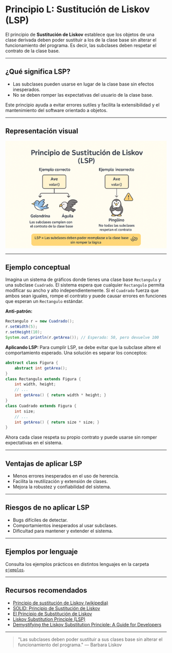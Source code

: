 # Principio L: Sustitución de Liskov (LSP)

El principio de **Sustitución de Liskov** establece que los objetos de una clase derivada deben poder sustituir a los de la clase base sin alterar el funcionamiento del programa. Es decir, las subclases deben respetar el contrato de la clase base.

---

## ¿Qué significa LSP?

- Las subclases pueden usarse en lugar de la clase base sin efectos inesperados.
- No se deben romper las expectativas del usuario de la clase base.

Este principio ayuda a evitar errores sutiles y facilita la extensibilidad y el mantenimiento del software orientado a objetos.

---

## Representación visual

![Principio de Sustitución de Liskov](../../src/solid/l/l.png)

---

## Ejemplo conceptual

Imagina un sistema de gráficos donde tienes una clase base `Rectangulo` y una subclase `Cuadrado`. El sistema espera que cualquier `Rectangulo` permita modificar su ancho y alto independientemente. Si el `Cuadrado` fuerza que ambos sean iguales, rompe el contrato y puede causar errores en funciones que esperan un `Rectangulo` estándar.

**Anti-patrón:**
```java
Rectangulo r = new Cuadrado();
r.setWidth(5);
r.setHeight(10);
System.out.println(r.getArea()); // Esperado: 50, pero devuelve 100
```

**Aplicando LSP:**
Para cumplir LSP, se debe evitar que la subclase altere el comportamiento esperado. Una solución es separar los conceptos:

```java
abstract class Figura {
    abstract int getArea();
}
class Rectangulo extends Figura {
    int width, height;
    // ...
    int getArea() { return width * height; }
}
class Cuadrado extends Figura {
    int size;
    // ...
    int getArea() { return size * size; }
}
```

Ahora cada clase respeta su propio contrato y puede usarse sin romper expectativas en el sistema.

---

## Ventajas de aplicar LSP

- Menos errores inesperados en el uso de herencia.
- Facilita la reutilización y extensión de clases.
- Mejora la robustez y confiabilidad del sistema.

---

## Riesgos de no aplicar LSP

- Bugs difíciles de detectar.
- Comportamientos inesperados al usar subclases.
- Dificultad para mantener y extender el sistema.

---

## Ejemplos por lenguaje

Consulta los ejemplos prácticos en distintos lenguajes en la carpeta [`ejemplos`](./ejemplos/README.md).

---

## Recursos recomendados

- [Principio de sustitución de Liskov (wikipedia)](https://es.wikipedia.org/wiki/Principio_de_sustituci%C3%B3n_de_Liskov)
- [SOLID: Principio de Sustitución de Liskov](https://dev.to/victorpinzon198/solid-principio-de-sustitucion-de-liskov-4hne)
- [El Principio de Substitución de Liskov](https://www.arquitecturajava.com/el-principio-de-substitucion-de-liskov/)
- [Liskov Substitution Principle (LSP)](https://tusharghosh09006.medium.com/liskov-substitution-principle-lsp-744eceb29e8)
- [Demystifying the Liskov Substitution Principle: A Guide for Developers](https://dev.to/tkarropoulos/demystifying-the-liskov-substitution-principle-a-guide-for-developers-3gmm)

---

> "Las subclases deben poder sustituir a sus clases base sin alterar el funcionamiento del programa." — Barbara Liskov
